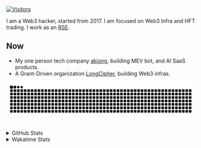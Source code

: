 <!-- markdownlint-disable MD041 MD010 MD033 -->
[![Visitors](https://api.visitorbadge.io/api/daily?path=Akagi201%2FAkagi201&label=Visitors%20Today&countColor=%2337d67a)](https://visitorbadge.io/status?path=Akagi201%2FAkagi201)

I am a Web3 hacker, started from 2017. I am focused on Web3 Infra and HFT trading.
I work as an [RSE](https://us-rse.org/about/what-is-an-rse/).

## Now

* My one person tech company [akjong](https://github.com/akjong), building MEV bot, and AI SaaS products.
* A Grant-Driven organization [LongCipher](https://github.com/longcipher), building Web3 infras.

[![github contribution grid snake animation](https://raw.githubusercontent.com/Akagi201/Akagi201/output/github-contribution-grid-snake.svg#gh-light-mode-only)](https://github.com/Akagi201)

<details>
<summary>GitHub Stats</summary>
  <a href="https://github.com/Akagi201"><img alt="Profile Detail" src="https://raw.githubusercontent.com/Akagi201/Akagi201/master/profile-summary-card-output/dracula/0-profile-details.svg" /></a>
  <a href="https://github.com/Akagi201"><img alt="Github Stats" src="https://raw.githubusercontent.com/Akagi201/Akagi201/master/profile-summary-card-output/dracula/3-stats.svg" /></a>
  <a href="https://github.com/Akagi201"><img alt="Lang By Commits" src="https://raw.githubusercontent.com/Akagi201/Akagi201/master/profile-summary-card-output/dracula/2-most-commit-language.svg" /></a>
</details>

<details>
<summary>Wakatime Stats</summary>
<br>

<!--START_SECTION:waka-->

```txt
From: 21 March 2025 - To: 28 March 2025

Total Time: 22 hrs 44 mins

Other        12 hrs 58 mins  ██████████████▒░░░░░░░░░░   57.05 %
Rust         5 hrs 27 mins   ██████░░░░░░░░░░░░░░░░░░░   24.01 %
sh           1 hr 58 mins    ██▒░░░░░░░░░░░░░░░░░░░░░░   08.69 %
TOML         43 mins         ▓░░░░░░░░░░░░░░░░░░░░░░░░   03.20 %
Markdown     34 mins         ▓░░░░░░░░░░░░░░░░░░░░░░░░   02.52 %
XML          24 mins         ▒░░░░░░░░░░░░░░░░░░░░░░░░   01.77 %
Text         14 mins         ▒░░░░░░░░░░░░░░░░░░░░░░░░   01.07 %
TypeScript   13 mins         ▒░░░░░░░░░░░░░░░░░░░░░░░░   00.98 %
SQL          4 mins          ░░░░░░░░░░░░░░░░░░░░░░░░░   00.30 %
JSON         2 mins          ░░░░░░░░░░░░░░░░░░░░░░░░░   00.19 %
```

<!--END_SECTION:waka-->

</details>
